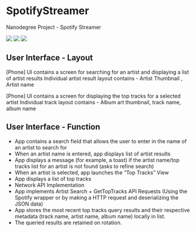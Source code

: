 # SpotifyStreamer
Nanodegree Project - Spotify Streamer

![](https://raw.githubusercontent.com/theeheng/samples/demo1.gif)
![](https://raw.githubusercontent.com/theeheng/samples/demo2.gif)
![](https://raw.githubusercontent.com/theeheng/samples/demo3.gif)


User Interface - Layout  
----------------------- 
 
[Phone] UI contains a screen for searching for an artist and displaying a list of artist results
Individual artist result layout contains - Artist Thumbnail , Artist name
 
[Phone] UI contains a screen for displaying the top tracks for a selected artist
Individual track layout contains - Album art thumbnail, track name, album name
 
User Interface - Function 
------------------------- 
 
- App contains a search field that allows the user to enter in the name of an artist to search for 
- When an artist name is entered, app displays list of artist results 
- App displays a message (for example, a toast) if the artist name/top tracks list for an artist is not found (asks to refine search) 
- When an artist is selected, app launches the “Top Tracks” View
- App displays a list of top tracks
- Network API Implementation  
- App implements Artist Search + GetTopTracks API Requests (Using the Spotify wrapper or by making a HTTP request and deserializing the JSON data)
- App stores the most recent top tracks query results and their respective metadata (track name, artist name, album name) locally in list.
- The queried results are retained on rotation.
 

